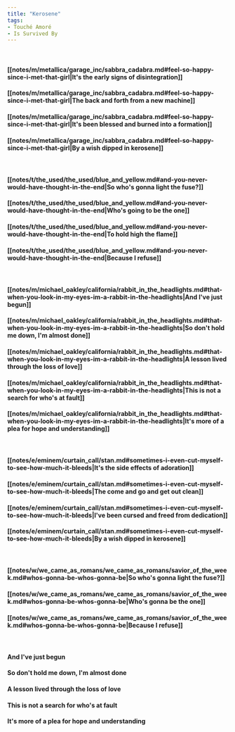 ```yaml
---
title: "Kerosene"
tags:
- Touché Amoré
- Is Survived By
---
```

&nbsp;
#### [[notes/m/metallica/garage_inc/sabbra_cadabra.md#feel-so-happy-since-i-met-that-girl|It's the early signs of disintegration]]
#### [[notes/m/metallica/garage_inc/sabbra_cadabra.md#feel-so-happy-since-i-met-that-girl|The back and forth from a new machine]]
#### [[notes/m/metallica/garage_inc/sabbra_cadabra.md#feel-so-happy-since-i-met-that-girl|It's been blessed and burned into a formation]]
#### [[notes/m/metallica/garage_inc/sabbra_cadabra.md#feel-so-happy-since-i-met-that-girl|By a wish dipped in kerosene]]
&nbsp;
#### [[notes/t/the_used/the_used/blue_and_yellow.md#and-you-never-would-have-thought-in-the-end|So who's gonna light the fuse?]]
#### [[notes/t/the_used/the_used/blue_and_yellow.md#and-you-never-would-have-thought-in-the-end|Who's going to be the one]]
#### [[notes/t/the_used/the_used/blue_and_yellow.md#and-you-never-would-have-thought-in-the-end|To hold high the flame]]
#### [[notes/t/the_used/the_used/blue_and_yellow.md#and-you-never-would-have-thought-in-the-end|Because I refuse]]
&nbsp;
#### [[notes/m/michael_oakley/california/rabbit_in_the_headlights.md#that-when-you-look-in-my-eyes-im-a-rabbit-in-the-headlights|And I've just begun]]
#### [[notes/m/michael_oakley/california/rabbit_in_the_headlights.md#that-when-you-look-in-my-eyes-im-a-rabbit-in-the-headlights|So don't hold me down, I'm almost done]]
#### [[notes/m/michael_oakley/california/rabbit_in_the_headlights.md#that-when-you-look-in-my-eyes-im-a-rabbit-in-the-headlights|A lesson lived through the loss of love]]
#### [[notes/m/michael_oakley/california/rabbit_in_the_headlights.md#that-when-you-look-in-my-eyes-im-a-rabbit-in-the-headlights|This is not a search for who's at fault]]
#### [[notes/m/michael_oakley/california/rabbit_in_the_headlights.md#that-when-you-look-in-my-eyes-im-a-rabbit-in-the-headlights|It's more of a plea for hope and understanding]]
&nbsp;
#### [[notes/e/eminem/curtain_call/stan.md#sometimes-i-even-cut-myself-to-see-how-much-it-bleeds|It's the side effects of adoration]]
#### [[notes/e/eminem/curtain_call/stan.md#sometimes-i-even-cut-myself-to-see-how-much-it-bleeds|The come and go and get out clean]]
#### [[notes/e/eminem/curtain_call/stan.md#sometimes-i-even-cut-myself-to-see-how-much-it-bleeds|I've been cursed and freed from dedication]]
#### [[notes/e/eminem/curtain_call/stan.md#sometimes-i-even-cut-myself-to-see-how-much-it-bleeds|By a wish dipped in kerosene]]
&nbsp;
#### [[notes/w/we_came_as_romans/we_came_as_romans/savior_of_the_week.md#whos-gonna-be-whos-gonna-be|So who's gonna light the fuse?]]
#### [[notes/w/we_came_as_romans/we_came_as_romans/savior_of_the_week.md#whos-gonna-be-whos-gonna-be|Who's gonna be the one]]
#### [[notes/w/we_came_as_romans/we_came_as_romans/savior_of_the_week.md#whos-gonna-be-whos-gonna-be|Because I refuse]]
&nbsp;
#### And I've just begun
#### So don't hold me down, I'm almost done
#### A lesson lived through the loss of love
#### This is not a search for who's at fault
#### It's more of a plea for hope and understanding
